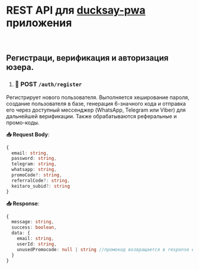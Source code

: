 # REST API для [ducksay-pwa](https://ducksay-pwa.com/) приложения

<br>

## Регистраци, верификация и авторизация юзера.

1. ### 🔹 POST `/auth/register`

Регистрирует нового пользователя. Выполняется хеширование пароля, создание
пользователя в базе, генерация 6-значного кода и отправка его через доступный
мессенджер (WhatsApp, Telegram или Viber) для дальнейшей верификации. Также
обрабатываются реферальные и промо-коды.

**📥 Request Body**:

```ts
{
  email: string,
  password: string,
  telegram: string,
  whatsapp: string,
  promoCode?: string,
  referralCode?: string,
  keitaro_subid?: string
}

```

**📥 Response**:

```ts
{
  message: string,
  success: boolean,
  data: {
    email: string,
    userId: string,
    unusedPromocode: null | string //промокод возвращается в response если его илспользование на этапе регистрации невозможно (например ошибка сервера или промокод на депозит)
  }
}
```
